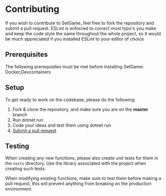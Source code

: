# Contributing

If you wish to contribute to SetGame, feel free to fork the repository and submit a pull request.
ESLint is enforced to correct most typo's you make and keep the code style the same throughout the whole project,
so it would be much appreciated if you installed ESLint to your editor of choice

## Prerequisites
The following prerequisites must be met before installing SetGame:
Docker,Devcontainers

## Setup
To get ready to work on the codebase, please do the following:

1. Fork & clone the repository, and make sure you are on the **master** branch
2. Run dotnet run
3. Code your ideas and test them using dotnet run
4. [Submit a pull request](https://github.com/wessel/SetGame/compare)

## Testing
When creating any new functions, please also create unit tests for them in the `tests` directory.
Use the library associated with the project when creating such tests.

When modifying existing functions, make sure to test them before making a pull request, this will prevent
anything from breaking on the production environment.
